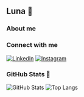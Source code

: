 ## Luna 🌛

### About me

### Connect with me 
[![LinkedIn](https://img.shields.io/badge/LinkedIn-4B0082?style=for-the-badge&logo=linkedin&logoColor=red)](https://www.linkedin.com/in/mahlunas/)
[![Instagram](https://img.shields.io/badge/-Instagram-4B0082?style=for-the-badge&logo=instagram&logoColor=white)](https://www.instagram.com/mahlunas/)

### GitHub Stats 👾
![GitHub Stats](https://github-readme-stats.vercel.app/api?username=mahlunas&theme=midnight-purple&bg_color=000&border_color=4B0082&show_icons=true&icon_color=4B0082&text_color=FFF&hide_title=true&hide=stars)
![Top Langs](https://github-readme-stats-git-masterrstaa-rickstaa.vercel.app/api/top-langs/?username=mahlunas&layout=compact&bg_color=000&border_color=4B0082&title_color=FFF&text_color=FFF)
